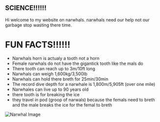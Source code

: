 ## SCIENCE!!!!!!

Hi welcome to my website on narwhals. 
    narwhals need our help not our garbage stop wasting there time.
 
 
  # FUN FACTS!!!!!!
    
 - Narwhals horn is actualy a tooth not a horn
 - Female narwhals do not have the gigantick tooth like the mals do
 - There tooth can reach up to 3m/10ft long
 - Narwhals can weigh 1,600kg/3,500lb 
 - Narwhals can hold there breth for 25min/30min
 - The record dive depth for a narwhale is 1,800m/5,905ft (over one mile)  
 - Narwhales can live up to 90 years old 
 - there tooth is for breaking the ice 
 - they travel in pod (groop of narwals) because the femals need to breth and the male breaks the ice for the femal to breth
 
 
 <img src="https://squidtoons.com/wp-content/uploads/2016/07/narwhal-anatomy-web.png" alt="Narwhal Image"/> 
 
